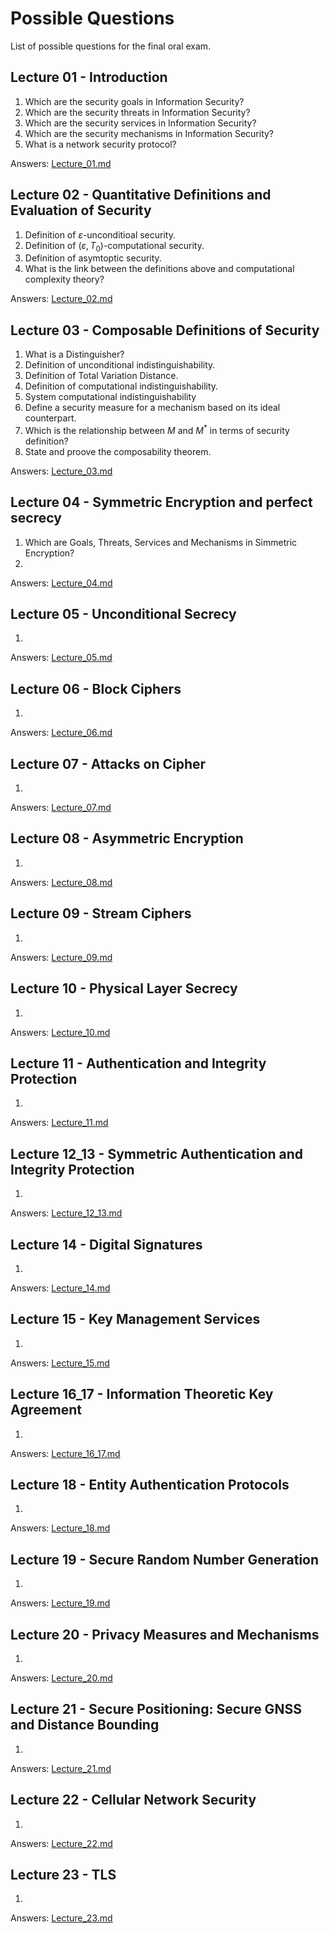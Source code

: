 # Possible Questions
List of possible questions for the final oral exam.

## Lecture 01 - Introduction
1. Which are the security goals in Information Security?
2. Which are the security threats in Information Security?
3. Which are the security services in Information Security?
4. Which are the security mechanisms in Information Security?
5. What is a network security protocol?

Answers: [Lecture_01.md](./Lecture_01/Lecture_01.md)

## Lecture 02 - Quantitative Definitions and Evaluation of Security
1. Definition of $\varepsilon$-unconditioal security.
2. Definition of $(\varepsilon, T_0)$-computational security.
3. Definition of asymtoptic security.
4. What is the link between the definitions above and computational complexity theory?

Answers: [Lecture_02.md](./Lecture_02/Lecture_02.md)

## Lecture 03 - Composable Definitions of Security
1. What is a Distinguisher?
2. Definition of unconditional indistinguishability.
3. Definition of Total Variation Distance.
4. Definition of computational indistinguishability.
5. System computational indistinguishability
6. Define a security measure for a mechanism based on its ideal counterpart.
7. Which is the relationship between $M$ and $M^*$ in terms of security definition?
8. State and proove the composability theorem.

Answers: [Lecture_03.md](./Lecture_03/Lecture_03.md)

## Lecture 04 - Symmetric Encryption and perfect secrecy
1. Which are Goals, Threats, Services and Mechanisms in Simmetric Encryption?
2. 

Answers: [Lecture_04.md](./Lecture_04/Lecture_04.md)

## Lecture 05 - Unconditional Secrecy
1. 

Answers: [Lecture_05.md](./Lecture_05/Lecture_05.md)

## Lecture 06 - Block Ciphers
1. 

Answers: [Lecture_06.md](./Lecture_06/Lecture_06.md)

## Lecture 07 - Attacks on Cipher
1. 

Answers: [Lecture_07.md](./Lecture_07/Lecture_07.md)

## Lecture 08 - Asymmetric Encryption
1. 

Answers: [Lecture_08.md](./Lecture_08/Lecture_08.md)

## Lecture 09 - Stream Ciphers
1. 

Answers: [Lecture_09.md](./Lecture_09/Lecture_09.md)

## Lecture 10 - Physical Layer Secrecy
1. 

Answers: [Lecture_10.md](./Lecture_10/Lecture_10.md)

## Lecture 11 - Authentication and Integrity Protection
1. 

Answers: [Lecture_11.md](./Lecture_11/Lecture_11.md)

## Lecture 12_13 - Symmetric Authentication and Integrity Protection
1. 

Answers: [Lecture_12_13.md](./Lecture_12_13/Lecture_12_13.md)

## Lecture 14 - Digital Signatures
1. 

Answers: [Lecture_14.md](./Lecture_14/Lecture_14.md)

## Lecture 15 - Key Management Services
1. 

Answers: [Lecture_15.md](./Lecture_15/Lecture_15.md)

## Lecture 16_17 - Information Theoretic Key Agreement
1. 

Answers: [Lecture_16_17.md](./Lecture_16_17/Lecture_16_17.md)

## Lecture 18 - Entity Authentication Protocols
1. 

Answers: [Lecture_18.md](./Lecture_18/Lecture_18.md)

## Lecture 19 - Secure Random Number Generation
1. 

Answers: [Lecture_19.md](./Lecture_19/Lecture_19.md)

## Lecture 20 - Privacy Measures and Mechanisms
1. 

Answers: [Lecture_20.md](./Lecture_20/Lecture_20.md)

## Lecture 21 - Secure Positioning: Secure GNSS and Distance Bounding
1. 

Answers: [Lecture_21.md](./Lecture_21/Lecture_21.md)

## Lecture 22 - Cellular Network Security
1. 

Answers: [Lecture_22.md](./Lecture_22/Lecture_22.md)

## Lecture 23 - TLS
1. 

Answers: [Lecture_23.md](./Lecture_23/Lecture_23.md)